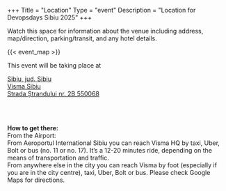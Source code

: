 +++
Title = "Location"
Type = "event"
Description = "Location for Devopsdays Sibiu 2025"
+++

Watch this space for information about the venue including address, map/direction, parking/transit, and any hotel details.

<!-- Uncomment this only if you have set the coordinates for your location in the config yaml. Get Latitude and Longitude of a Point: http://itouchmap.com/latlong.html -->
{{< event_map >}}

<!-- Edit and uncomment to let people know what accessibility features you have available -->
<!-- 
    Example from Minneapolis 2020

    We offer wheelchair-designated spaces, chairs, and standing options (with tall tables) in the mainstage session room; a quiet room; bathrooms labeled according to the facilities they contain; professional live captioning of mainstage sessions; ingredient labeling (based on data provided when registering); and private space (upon request) for those nursing. We'd also be happy to accommodate any other accessibility needs upon request: {{< email_organizers >}}    
-->

This event will be taking place at

<a href='https://www.google.com/maps/place/Visma+Sibiu/@45.7895209,24.1454783,17z/data=!4m6!3m5!1s0x474c678f25f3148d:0x2a83385b1e94c9b7!8m2!3d45.7894291!4d24.1454091!16s%2Fg%2F11byyf5hqg?hl=ro-DE&entry=ttu' target='_blank'>
    <adress>
    Sibiu, jud. Sibiu<br/>
    Visma Sibiu<br/>
    Strada Ștrandului nr. 2B 550068<br/>
    </adress>
</a>

<br></br>
<div> <b>How to get there:</b>

  <div>
    From the Airport:
  </div>

  <div>
    From Aeroportul International Sibiu you can reach Visma HQ by taxi, Uber, Bolt or bus (no. 11 or no. 17). It’s a 12-20 minutes ride, depending on the means of transportation and traffic.
  </div>

  <div>
    From anywhere else in the city you can reach Visma by foot (especially if you are in the city centre), taxi, Uber, Bolt or bus. Please check Google Maps for directions.
  </div>

</div>